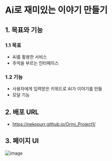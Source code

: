 # Ai로 재미있는 이야기 만들기

## 1. 목표와 기능

### 1.1 목표
- AI를 활용한 서비스
- 추억을 부르는 인터페이스

### 1.2 기능
- 사용자에게 입력받은 키워드로 AI가 이야기를 만듦
- 모달 기능

## 2. 배포 URL
- https://nekopurr.github.io/Ormi_Project1/

## 3. 페이지 UI
![image](https://github.com/nekopurr/Ormi_Project1/assets/85627591/356b7711-2803-4cfc-b858-c163f2d1c938)
